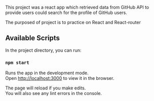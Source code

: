 This project was a react app which retrieved data from GitHub API to provide users could search for the profile of GitHub users. 

The purposed of project is to practice on React and React-router

## Available Scripts

In the project directory, you can run:

### `npm start`

Runs the app in the development mode.<br />
Open [http://localhost:3000](http://localhost:3000) to view it in the browser.

The page will reload if you make edits.<br />
You will also see any lint errors in the console.


